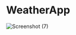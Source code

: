 # WeatherApp




![Screenshot (7)](https://user-images.githubusercontent.com/72137776/112714128-e1704200-8efe-11eb-84bc-81a112bfd263.png)
